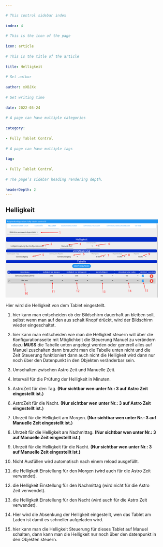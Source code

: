 ```yaml
---

# This control sidebar index

index: 4

# This is the icon of the page

icon: article

# This is the title of the article

title: Helligkeit

# Set author

author: xXBJXx

# Set writing time

date: 2022-05-24

# A page can have multiple categories

category:

- Fully Tablet Control

# A page can have multiple tags

tag:

- Fully Tablet Control

# The page’s sidebar heading rendering depth.

headerDepth: 2
---
```


## Helligkeit

![brightness](../../.vuepress/public/media/fully-tablet-control/brightness.png)

Hier wird die Helligkeit von dem Tablet eingestellt.

1. hier kann man entscheiden ob der Bildschirm dauerhaft an bleiben soll, selbst wenn man auf den aus schalt Knopf drückt, wird der Bildschirm wieder eingeschaltet.

2. hier kann man entscheiden wie man die Helligkeit steuern will über die Konfigurationsseite mit Möglichkeit die Steuerung Manuel zu
   verändern dazu **MUSS** die Tabelle unten angelegt werden oder generell alles auf Manuel zuschalten dann braucht man die Tabelle unten
   nicht und die Zeit Steuerung funktioniert dann auch nicht die Helligkeit wird dann nur noch über den Datenpunkt in den Objekten veränderbar sein.

3. Umschalten zwischen Astro Zeit und Manuelle Zeit.

4. Intervall für die Prüfung der Helligkeit in Minuten.

5. AstroZeit für den Tag. **(Nur sichtbar wen unter Nr.: **3** auf Astro Zeit eingestellt ist.)**

6. AstroZeit für die Nacht. **(Nur sichtbar wen unter Nr.: **3** auf Astro Zeit eingestellt ist.)**

7. Uhrzeit für die Helligkeit am Morgen. **(Nur sichtbar wen unter Nr.: **3** auf Manuelle Zeit eingestellt ist.)**

8. Uhrzeit für die Helligkeit am Nachmittag. **(Nur sichtbar wen unter Nr.: **3** auf Manuelle Zeit eingestellt ist.)**

9. Uhrzeit für die Helligkeit für die Nacht. **(Nur sichtbar wen unter Nr.: **3** auf Manuelle Zeit eingestellt ist.)**

10. Nicht Ausfüllen wird automatisch nach einem reload ausgefüllt.

11. die Helligkeit Einstellung für den Morgen (wird auch für die Astro Zeit verwendet).

12. die Helligkeit Einstellung für den Nachmittag (wird nicht für die Astro Zeit verwendet).

13. die Helligkeit Einstellung für den Nacht (wird auch für die Astro Zeit verwendet).

14. Hier wird die Absenkung der Helligkeit eingestellt, wen das Tablet am Laden ist damit es schneller aufgeladen wird.

15. hier kann man die Helligkeit Steuerung für dieses Tablet auf Manuel schalten, dann kann man die Helligkeit nur noch über den datenpunkt in den Objekten steuern.
